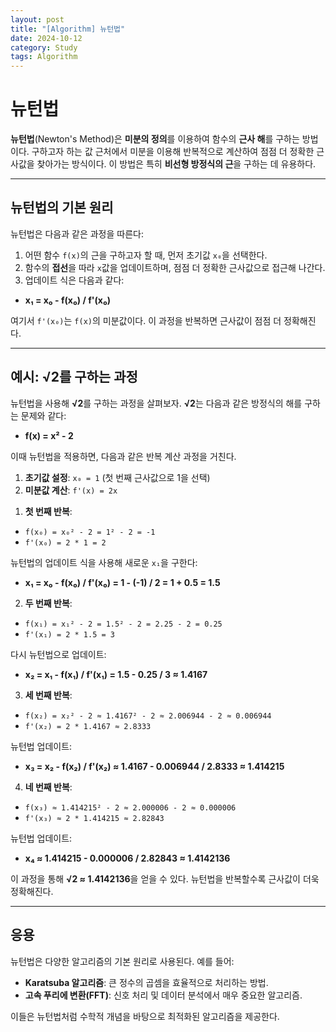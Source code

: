 ```yaml
---
layout: post
title: "[Algorithm] 뉴턴법"
date: 2024-10-12
category: Study
tags: Algorithm
---
```


# 뉴턴법

**뉴턴법**(Newton's Method)은 **미분의 정의**를 이용하여 함수의 **근사 해**를 구하는 방법이다. 구하고자 하는 값 근처에서 미분을 이용해 반복적으로 계산하여 점점 더 정확한 근사값을 찾아가는 방식이다. 이 방법은 특히 **비선형 방정식의 근**을 구하는 데 유용하다.

---

## 뉴턴법의 기본 원리

뉴턴법은 다음과 같은 과정을 따른다:

1. 어떤 함수 `f(x)`의 근을 구하고자 할 때, 먼저 초기값 `x₀`을 선택한다.
2. 함수의 **접선**을 따라 `x`값을 업데이트하며, 점점 더 정확한 근사값으로 접근해 나간다.
3. 업데이트 식은 다음과 같다:

- **x₁ = x₀ - f(x₀) / f'(x₀)**

여기서 `f'(x₀)`는 `f(x)`의 미분값이다. 이 과정을 반복하면 근사값이 점점 더 정확해진다.

---

## 예시: √2를 구하는 과정

뉴턴법을 사용해 **√2**를 구하는 과정을 살펴보자. **√2**는 다음과 같은 방정식의 해를 구하는 문제와 같다:

- **f(x) = x² - 2**

이때 뉴턴법을 적용하면, 다음과 같은 반복 계산 과정을 거친다.

1. **초기값 설정**: `x₀ = 1` (첫 번째 근사값으로 1을 선택)
2. **미분값 계산**: `f'(x) = 2x`

1) **첫 번째 반복**:

- `f(x₀) = x₀² - 2 = 1² - 2 = -1`
- `f'(x₀) = 2 * 1 = 2`

뉴턴법의 업데이트 식을 사용해 새로운 `x₁`을 구한다:

- **x₁ = x₀ - f(x₀) / f'(x₀) = 1 - (-1) / 2 = 1 + 0.5 = 1.5**

2. **두 번째 반복**:

- `f(x₁) = x₁² - 2 = 1.5² - 2 = 2.25 - 2 = 0.25`
- `f'(x₁) = 2 * 1.5 = 3`

다시 뉴턴법으로 업데이트:

- **x₂ = x₁ - f(x₁) / f'(x₁) = 1.5 - 0.25 / 3 ≈ 1.4167**

3. **세 번째 반복**:

- `f(x₂) = x₂² - 2 ≈ 1.4167² - 2 ≈ 2.006944 - 2 ≈ 0.006944`
- `f'(x₂) = 2 * 1.4167 ≈ 2.8333`

뉴턴법 업데이트:

- **x₃ = x₂ - f(x₂) / f'(x₂) ≈ 1.4167 - 0.006944 / 2.8333 ≈ 1.414215**

4. **네 번째 반복**:

- `f(x₃) ≈ 1.414215² - 2 ≈ 2.000006 - 2 ≈ 0.000006`
- `f'(x₃) ≈ 2 * 1.414215 ≈ 2.82843`

뉴턴법 업데이트:

- **x₄ ≈ 1.414215 - 0.000006 / 2.82843 ≈ 1.4142136**

이 과정을 통해 **√2 ≈ 1.4142136**을 얻을 수 있다. 뉴턴법을 반복할수록 근사값이 더욱 정확해진다.

---

## 응용

뉴턴법은 다양한 알고리즘의 기본 원리로 사용된다. 예를 들어:

- **Karatsuba 알고리즘**: 큰 정수의 곱셈을 효율적으로 처리하는 방법.
- **고속 푸리에 변환(FFT)**: 신호 처리 및 데이터 분석에서 매우 중요한 알고리즘.

이들은 뉴턴법처럼 수학적 개념을 바탕으로 최적화된 알고리즘을 제공한다.
